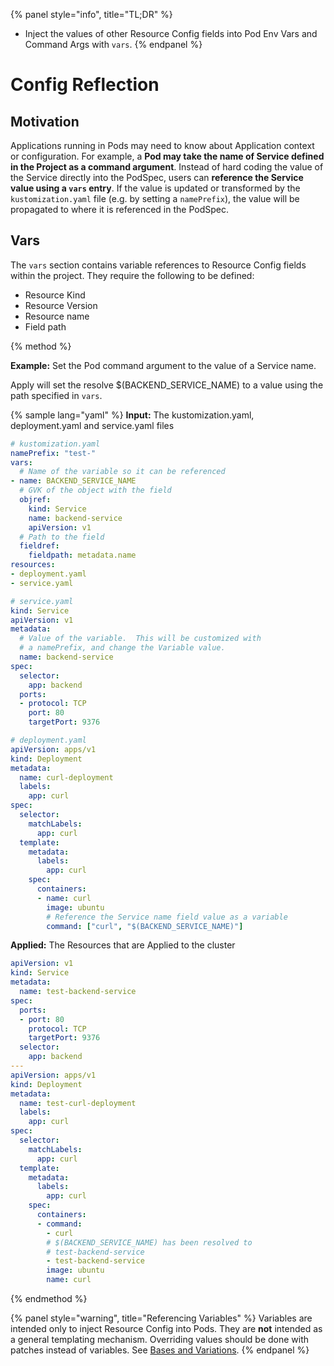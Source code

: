 {% panel style="info", title="TL;DR" %}
- Inject the values of other Resource Config fields into Pod Env Vars and Command Args with `vars`.
{% endpanel %}

# Config Reflection

## Motivation

Applications running in Pods may need to know about Application context or configuration.
For example, a **Pod may take the name of Service defined in the Project as a command argument**.
Instead of hard coding the value of the Service directly into the PodSpec, users can **reference
the Service value using a `vars` entry**.  If the value is updated or transformed by the
`kustomization.yaml` file (e.g. by setting a `namePrefix`), the value will be propagated
to where it is referenced in the PodSpec. 

## Vars

The `vars` section contains variable references to Resource Config fields within the project.  They require
the following to be defined:

- Resource Kind
- Resource Version
- Resource name
- Field path

{% method %}

**Example:** Set the Pod command argument to the value of a Service name.

Apply will set the resolve $(BACKEND_SERVICE_NAME) to a value using the path
specified in `vars`.

{% sample lang="yaml" %}
**Input:** The kustomization.yaml, deployment.yaml and service.yaml files

```yaml
# kustomization.yaml
namePrefix: "test-"
vars:
  # Name of the variable so it can be referenced
- name: BACKEND_SERVICE_NAME
  # GVK of the object with the field
  objref:
    kind: Service
    name: backend-service
    apiVersion: v1
  # Path to the field
  fieldref:
    fieldpath: metadata.name
resources:
- deployment.yaml
- service.yaml
```

```yaml
# service.yaml
kind: Service
apiVersion: v1
metadata:
  # Value of the variable.  This will be customized with
  # a namePrefix, and change the Variable value.
  name: backend-service
spec:
  selector:
    app: backend
  ports:
  - protocol: TCP
    port: 80
    targetPort: 9376
```

```yaml
# deployment.yaml
apiVersion: apps/v1
kind: Deployment
metadata:
  name: curl-deployment
  labels:
    app: curl
spec:
  selector:
    matchLabels:
      app: curl
  template:
    metadata:
      labels:
        app: curl
    spec:
      containers:
      - name: curl
        image: ubuntu
        # Reference the Service name field value as a variable
        command: ["curl", "$(BACKEND_SERVICE_NAME)"]
```

**Applied:** The Resources that are Applied to the cluster

```yaml
apiVersion: v1
kind: Service
metadata:
  name: test-backend-service
spec:
  ports:
  - port: 80
    protocol: TCP
    targetPort: 9376
  selector:
    app: backend
---
apiVersion: apps/v1
kind: Deployment
metadata:
  name: test-curl-deployment
  labels:
    app: curl
spec:
  selector:
    matchLabels:
      app: curl
  template:
    metadata:
      labels:
        app: curl
    spec:
      containers:
      - command:
        - curl
        # $(BACKEND_SERVICE_NAME) has been resolved to
        # test-backend-service
        - test-backend-service
        image: ubuntu
        name: curl
```
{% endmethod %}

{% panel style="warning", title="Referencing Variables" %}
Variables are intended only to inject Resource Config into Pods.  They are
**not** intended as a general templating mechanism.  Overriding values should be done with
patches instead of variables.  See [Bases and Variations](bases_and_variants.md).
{% endpanel %}
